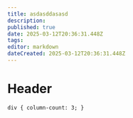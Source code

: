 ```yaml
---
title: asdasddasasd
description: 
published: true
date: 2025-03-12T20:36:31.448Z
tags: 
editor: markdown
dateCreated: 2025-03-12T20:36:31.448Z
---
```


# Header
`div {
  column-count: 3;
}`